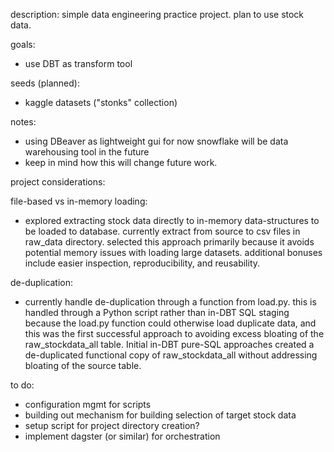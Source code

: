 
description:
simple data engineering practice project. plan to use stock data.

goals:
- use DBT as transform tool

seeds (planned):
- kaggle datasets ("stonks" collection)

notes:
- using DBeaver as lightweight gui for now
snowflake will be data warehousing tool in the future
- keep in mind how this will change future work.

project considerations:

file-based vs in-memory loading:
- explored extracting stock data directly to in-memory data-structures to be loaded to database. currently extract from source to csv files in raw_data directory. selected this approach primarily because it avoids potential memory issues with loading large datasets. additional bonuses include easier inspection, reproducibility, and reusability.

de-duplication:
- currently handle de-duplication through a function from load.py. this is handled through a Python script rather than in-DBT SQL staging because the load.py function could otherwise load duplicate data, and this was the first successful approach to avoiding excess bloating of the raw_stockdata_all table. Initial in-DBT pure-SQL approaches created a de-duplicated functional copy of raw_stockdata_all without addressing bloating of the source table.



to do:
- configuration mgmt for scripts 
- building out mechanism for building selection of target stock data
- setup script for project directory creation?
- implement dagster (or similar) for orchestration